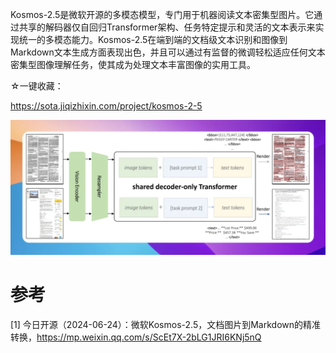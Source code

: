 Kosmos-2.5是微软开源的多模态模型，专门用于机器阅读文本密集型图片。它通过共享的解码器仅自回归Transformer架构、任务特定提示和灵活的文本表示来实现统一的多模态能力。Kosmos-2.5在端到端的文档级文本识别和图像到Markdown文本生成方面表现出色，并且可以通过有监督的微调轻松适应任何文本密集型图像理解任务，使其成为处理文本丰富图像的实用工具。

☆一键收藏：

https://sota.jiqizhixin.com/project/kosmos-2-5

![](.06_Kosmos-2.5_images/kosmos-2.5.png)

# 参考

[1] 今日开源（2024-06-24）：微软Kosmos-2.5，文档图片到Markdown的精准转换，https://mp.weixin.qq.com/s/ScEt7X-2bLG1JRI6KNj5nQ